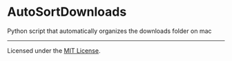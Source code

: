 # AutoSortDownloads
Python script that automatically organizes the downloads folder on mac

---

Licensed under the [MIT License](LICENSE).
